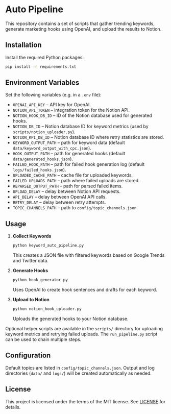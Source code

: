 # Auto Pipeline

This repository contains a set of scripts that gather trending keywords, generate marketing hooks using OpenAI, and upload the results to Notion.

## Installation

Install the required Python packages:

```bash
pip install -r requirements.txt
```

## Environment Variables

Set the following variables (e.g. in a `.env` file):

- `OPENAI_API_KEY` – API key for OpenAI.
- `NOTION_API_TOKEN` – integration token for the Notion API.
- `NOTION_HOOK_DB_ID` – ID of the Notion database used for generated hooks.
- `NOTION_DB_ID` – Notion database ID for keyword metrics (used by `scripts/notion_uploader.py`).
- `NOTION_KPI_DB_ID` – Notion database ID where retry statistics are stored.
- `KEYWORD_OUTPUT_PATH` – path for keyword data (default `data/keyword_output_with_cpc.json`).
- `HOOK_OUTPUT_PATH` – path for generated hooks (default `data/generated_hooks.json`).
- `FAILED_HOOK_PATH` – path for failed hook generation log (default `logs/failed_hooks.json`).
- `UPLOADED_CACHE_PATH` – cache file for uploaded keywords.
- `FAILED_UPLOADS_PATH` – path where failed uploads are stored.
- `REPARSED_OUTPUT_PATH` – path for parsed failed items.
- `UPLOAD_DELAY` – delay between Notion API requests.
- `API_DELAY` – delay between OpenAI API calls.
- `RETRY_DELAY` – delay between retry attempts.
- `TOPIC_CHANNELS_PATH` – path to `config/topic_channels.json`.

## Usage

1. **Collect Keywords**
   ```bash
   python keyword_auto_pipeline.py
   ```
   This creates a JSON file with filtered keywords based on Google Trends and Twitter data.

2. **Generate Hooks**
   ```bash
   python hook_generator.py
   ```
   Uses OpenAI to create hook sentences and drafts for each keyword.

3. **Upload to Notion**
   ```bash
   python notion_hook_uploader.py
   ```
   Uploads the generated hooks to your Notion database.

Optional helper scripts are available in the `scripts/` directory for uploading keyword metrics and retrying failed uploads. The `run_pipeline.py` script can be used to chain multiple steps.

## Configuration

Default topics are listed in `config/topic_channels.json`. Output and log directories (`data/` and `logs/`) will be created automatically as needed.

## License

This project is licensed under the terms of the MIT license. See [LICENSE](LICENSE) for details.

